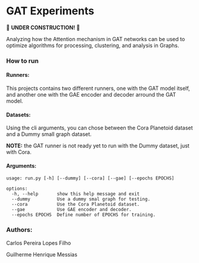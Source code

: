 # GAT Experiments

:construction: **UNDER CONSTRUCTION!** :construction:

Analyzing how the Attention mechanism in GAT networks can be used to optimize algorithms for processing, clustering, and analysis in Graphs.

### How to run

#### Runners:

This projects contains two different runners, one with the GAT model itself, and another one with the GAE encoder and decoder arround the GAT model.

#### Datasets:

Using the cli arguments, you can chose between the Cora Planetoid dataset and a Dummy small graph dataset.

**NOTE:** the GAT runner is not ready yet to run with the Dummy dataset, just with Cora.

#### Arguments:

```
usage: run.py [-h] [--dummy] [--cora] [--gae] [--epochs EPOCHS]

options:
  -h, --help       show this help message and exit
  --dummy          Use a dummy smal graph for testing.
  --cora           Use the Cora Planetoid dataset.
  --gae            Use GAE encoder and decoder.
  --epochs EPOCHS  Define number of EPOCHS for training.
```

### Authors:

Carlos Pereira Lopes Filho

Guilherme Henrique Messias
